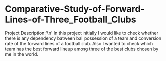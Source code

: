 # Comparative-Study-of-Forward-Lines-of-Three_Football_Clubs

Project Description:'\n'
In this project initially I would like to check whether there is any dependency batween ball possession of a team and conversion rate of the forward lines of a football club. Also I wanted to check which team has the best forward lineup among three of the best clubs chosen by me in the world.
